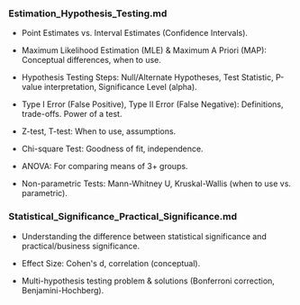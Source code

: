 ### Estimation_Hypothesis_Testing.md

- Point Estimates vs. Interval Estimates (Confidence Intervals).

- Maximum Likelihood Estimation (MLE) & Maximum A Priori (MAP): Conceptual differences, when to use.

- Hypothesis Testing Steps: Null/Alternate Hypotheses, Test Statistic, P-value interpretation, Significance Level (alpha).

- Type I Error (False Positive), Type II Error (False Negative): Definitions, trade-offs. Power of a test.

- Z-test, T-test: When to use, assumptions.

- Chi-square Test: Goodness of fit, independence.

- ANOVA: For comparing means of 3+ groups.

- Non-parametric Tests: Mann-Whitney U, Kruskal-Wallis (when to use vs. parametric).
### Statistical_Significance_Practical_Significance.md

- Understanding the difference between statistical significance and practical/business significance.

- Effect Size: Cohen's d, correlation (conceptual).

- Multi-hypothesis testing problem & solutions (Bonferroni correction, Benjamini-Hochberg).